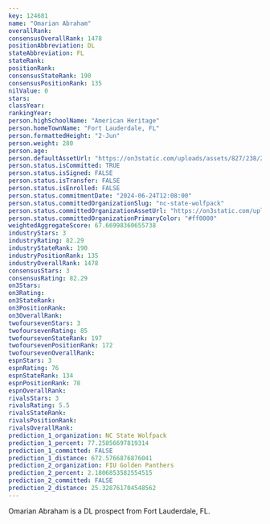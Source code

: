 ```yaml
---
key: 124681
name: "Omarian Abraham"
overallRank: 
consensusOverallRank: 1478
positionAbbreviation: DL
stateAbbreviation: FL
stateRank: 
positionRank: 
consensusStateRank: 190
consensusPositionRank: 135
nilValue: 0
stars: 
classYear: 
rankingYear: 
person.highSchoolName: "American Heritage"
person.homeTownName: "Fort Lauderdale, FL"
person.formattedHeight: "2-Jun"
person.weight: 280
person.age: 
person.defaultAssetUrl: "https://on3static.com/uploads/assets/827/238/238827.png"
person.status.isCommitted: TRUE
person.status.isSigned: FALSE
person.status.isTransfer: FALSE
person.status.isEnrolled: FALSE
person.status.commitmentDate: "2024-06-24T12:08:00"
person.status.committedOrganizationSlug: "nc-state-wolfpack"
person.status.committedOrganizationAssetUrl: "https://on3static.com/uploads/assets/80/150/150080.svg"
person.status.committedOrganizationPrimaryColor: "#ff0000"
weightedAggregateScore: 67.66998360655738
industryStars: 3
industryRating: 82.29
industryStateRank: 190
industryPositionRank: 135
industryOverallRank: 1478
consensusStars: 3
consensusRating: 82.29
on3Stars: 
on3Rating: 
on3StateRank: 
on3PositionRank: 
on3OverallRank: 
twofoursevenStars: 3
twofoursevenRating: 85
twofoursevenStateRank: 197
twofoursevenPositionRank: 172
twofoursevenOverallRank: 
espnStars: 3
espnRating: 76
espnStateRank: 134
espnPositionRank: 78
espnOverallRank: 
rivalsStars: 3
rivalsRating: 5.5
rivalsStateRank: 
rivalsPositionRank: 
rivalsOverallRank: 
prediction_1_organization: NC State Wolfpack
prediction_1_percent: 77.25856697819314
prediction_1_committed: FALSE
prediction_1_distance: 672.5766876876041
prediction_2_organization: FIU Golden Panthers
prediction_2_percent: 2.1806853582554515
prediction_2_committed: FALSE
prediction_2_distance: 25.328761704548562
---
```

Omarian Abraham is a DL prospect from Fort Lauderdale, FL.